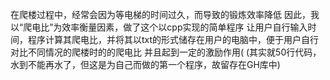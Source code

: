 在爬楼过程中，经常会因为等电梯的时间过久，而导致的锻炼效率降低
因此，我以“爬电比”为效率衡量因素，做了这个以cpp实现的简单程序
让用户自行输入时间，程序计算其爬电比，并将其以txt的形式储存在用户的电脑中，便于用户自行对比不同情况的爬楼时的的爬电比
并且起到一定的激励作用(
(其实就50行代码，水到不能再水了，但这是为自己而做的第一个程序，故留存在GH库中)
